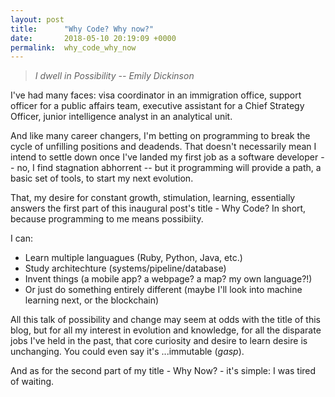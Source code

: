 ```yaml
---
layout: post
title:      "Why Code? Why now?"
date:       2018-05-10 20:19:09 +0000
permalink:  why_code_why_now
---
```



>  _I dwell in Possibility -- Emily Dickinson_



 I've had many faces: visa coordinator in an immigration office, support officer for a public affairs team, executive assistant for a Chief Strategy Officer, junior intelligence analyst in an analytical unit.


 And like many career changers, I'm betting on programming to  break the cycle of unfilling positions and deadends. That doesn't necessarily mean I intend to settle down once I've landed my first job as a software developer -- no, I find stagnation abhorrent -- but it programming will provide a path, a basic set of tools, to start my next evolution. 
 
 
 That, my desire for constant growth, stimulation, learning, essentially answers the first part of this inaugural post's title - Why Code? In short, because programming to me means possibiity. 
 
 I can:
 
*  Learn multiple languagues  (Ruby, Python, Java, etc.)
*  Study architechture (systems/pipeline/database)
*  Invent things (a mobile app? a webpage? a map? my own language?!)
*  Or just do something entirely different (maybe I'll look into machine learning next, or the blockchain)



 
 All this talk of possibility and change may seem at odds with the title of this blog, but for all my interest in evolution and knowledge, for all the disparate jobs I've held in the past, that core curiosity and desire to learn desire is unchanging. You could even say it's ...immutable (_gasp_).
 
 
 
 And as for the second part of my title - Why Now? - it's simple: I was tired of waiting. 





